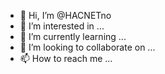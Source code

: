 - 👋 Hi, I’m @HACNETno
- 👀 I’m interested in ...
- 🌱 I’m currently learning ...
- 💞️ I’m looking to collaborate on ...
- 📫 How to reach me ...

<!---
HACNETno/HACNETno is a ✨ special ✨ repository because its `README.md` (this file) appears on your GitHub profile.
You can click the Preview link to take a look at your changes.
--->
